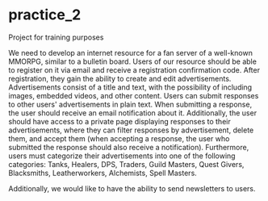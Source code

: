 # practice_2
Project for training purposes

We need to develop an internet resource for a fan server of a
well-known MMORPG, similar to a bulletin board. Users of our 
resource should be able to register on it via email and receive
a registration confirmation code. After registration, they gain
the ability to create and edit advertisements. Advertisements
consist of a title and text, with the possibility of including
images, embedded videos, and other content. Users can submit
responses to other users' advertisements in plain text. When
submitting a response, the user should receive an email 
notification about it. Additionally, the user should have access
to a private page displaying responses to their advertisements,
where they can filter responses by advertisement, delete them,
and accept them (when accepting a response, the user who submitted
the response should also receive a notification). Furthermore,
users must categorize their advertisements into one of the
following categories: Tanks, Healers, DPS, Traders, Guild Masters,
Quest Givers, Blacksmiths, Leatherworkers, Alchemists, Spell Masters.

Additionally, we would like to have the ability to send newsletters
to users.
